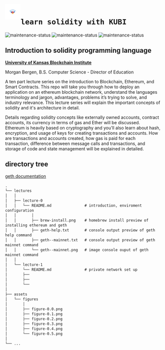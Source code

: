 <img align="left" width=10% src="/assets/KU-Blockchain-logo.svg">

# `learn solidity with KUBI`
![maintenance-status](https://img.shields.io/badge/maintenance-experimental-blue.svg)
![maintenance-status](https://img.shields.io/badge/maintenance-as--is-yellow.svg)
![maintenance-status](https://img.shields.io/badge/maintenance-passively--maintained-yellowgreen.svg)

## Introduction to solidity programming language

[ **University of Kansas Blockchain Institute** ](https://kublockchain.com)

Morgan Bergen, B.S. Computer Science - Director of Education

A ten part lecture series on the introduction to Blockchain, Ethereum, and Smart Contracts. This repo will take you through how to deploy an application on an ethereum blockchain network, understand the languages terminology and jargon, advantages, problems it’s trying to solve, and industry relevance. This lecture series will explain the important concepts of solidity and it's architecture in detail.

Details regarding solidity concepts like externally owned accounts, contract accounts, its currency in terms of gas and Ether will be discussed. Ethereum is heavily based on cryptography and you’ll also learn about hash, encryption, and usage of keys for creating transactions and accounts. How are transactions and accounts created, how gas is paid for each transaction, difference between message calls and transactions, and storage of code and state management will be explained in detailed.

## directory tree

[geth documentation](https://github.com/ethereum/go-ethereum)

```
.
└── lectures
│   │
│   ├── lecture-0
│   │   └── README.md               # introduction, enviroment configuration
│   │       │
│   │       ├── brew-install.png    # homebrew install preview of installing ethereum and geth
│   │       ├── geth-help.txt       # console output preview of geth help command
│   │       ├── geth--mainnet.txt   # console output preview of geth mainnet command
│   │       └── geth--mainnet.png   # image console ouput of geth mainnet command
│   │
│   └── lecture-1
│       └── README.md               # private network set up
│       ├──
│       ├──
│       └──
│
├── assets
│   └── figures
│       │
│       ├── figure-0.0.png
│       ├── figure-0.1.png
│       ├── figure-0.2.png
│       ├── figure-0.3.png
│       ├── figure-0.4.png
│       └── figure-0.5.png
│
└── ...
```
